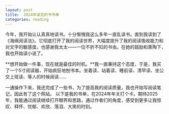 ```yaml
---
layout: post
title:  2024年读完的书书单
categories: reading
---
```


今年，我开始认认真真地读书。十分惭愧我这么多年一直乱读书。直到我读到了《海绵阅读法》。它彻底打开了我的阅读世界，大幅度提升了我的阅读吸收能力和对文字的敏感度。也感谢我太太——一位不折不扣的书虫。在她的鼓励和熏陶下，我也开始读小说了。

**想开始做一件事，现在就是最佳的时机。**我一直秉持这个态度，于是，我买了一个5寸阅读器，开始疯狂地刨书本。坐着读、站着读、睡前读、清早读、坐公交上班读、等人的时候阅读……

一通操作下来，我还完成了一些书，为了提高我的阅读质量，我也开始写阅读笔记，因此有了这个网站。
以下是我的书单，在2024年年关打个卡。期待2025年，我能通过阅读继续打开眼界和思路，通过作者们的角度，感受到更多让我惊叹、释怀、忧郁、欢欣、落泪、大笑的时刻。
<!--stackedit_data:
eyJoaXN0b3J5IjpbMTI3NDcxNTcyN119
-->